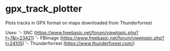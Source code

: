 # gpx_track_plotter
Plots tracks in GPX format on maps downloaded from Thunderforrest

Uses:
'- SNC (https://www.freebasic.net/forum/viewtopic.php?f=7&t=23421)
'- FBImage (https://www.freebasic.net/forum/viewtopic.php?t=24105)
'- Thunderforrest (https://www.thunderforest.com/)
